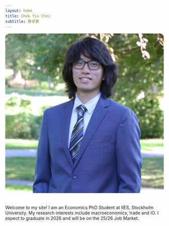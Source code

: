 ```yaml
---
layout: home
title: Chek Yin Choi 
subtitle: 蔡卓賢
---
```



    
<div style="display:flex; flex-wrap:wrap; align-items:center; gap:20px;">

  <!-- Photo on the left -->
  <div style="flex:1; min-width:250px;">
    <img src="/assets/img/portrait_lowres.jpg" alt="My photo"
         style="max-width:100%; border-radius:12px;">
  </div>

  <!-- Text on the right -->
  <div style="flex:2; min-width:250px;">
    <p>
    Welcome to my site! 
    I am an Economics PhD Student at IIES, Stockholm University.
    My research interests include macroeconomics, trade and IO.
    I expect to graduate in 2026 and will be on the 25/26 Job Market.
    </p>
  </div>

</div>

